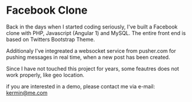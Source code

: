 # Facebook Clone

Back in the days when I started coding seriously, I've built a Facebook clone with PHP, Javascript (Angular 1) and MySQL.
The entire front end is based on Twitters Bootstrap Theme. 

Additionaly I've integreated a websocket service from pusher.com for pushing messages in real time, when a new post has been created. 

Since I have not touched this project for years, some feautres does not work properly, like geo location. 

if you are interested in a demo, please contact me via e-mail: kermin@me.com
